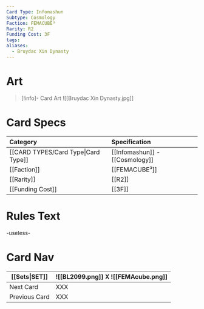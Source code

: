 ```yaml
---
Card Type: Infomashun
Subtype: Cosmology
Faction: FEMACUBE³
Rarity: R2
Funding Cost: 3F
tags: 
aliases:
  - Bruydac Xin Dynasty
---
```

# Art

> [!info]- Card Art
> ![[Bruydac Xin Dynasty.jpg]]

# Card Specs

| Category | Specification| 
| :--- | :--- |
| [[CARD TYPES/Card Type\|Card Type]] | [[Infomashun]] - [[Cosmology]] |  
| [[Faction]] | [[FEMACUBE³]] | 
| [[Rarity]] | [[R2]] | 
| [[Funding Cost]] | [[3F]] |  

# Rules Text  

-useless-

# Card Nav

| [[Sets\|SET]] |  ![[BL2099.png]] 𐌢 ![[FEMAcube.png]] |
| ------------- | ------------------------------ |
| Next Card     | XXX |
| Previous Card | XXX |


